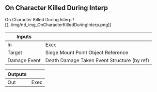 ## On Character Killed During Interp
On Character Killed During Interp
![[../img/nd_img_OnCharacterKilledDuringInterp.png]]

|Inputs||
|--|--|
| In | Exec |
| Target | Siege Mount Point Object Reference |
| Damage Event | Death Damage Taken Event Structure (by ref) |

|Outputs||
|--|--|
| Out | Exec |
